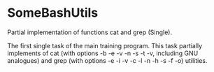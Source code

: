 # SomeBashUtils
 Partial implementation of functions cat and grep (Single).
 
The first single task of the main training program. 
This task partially implements of
cat (with options -b -e -v -n -s -t -v, including GNU analogues) 
and grep (with options -e -i -v -c -l -n -h -s -f -o) utilities.
